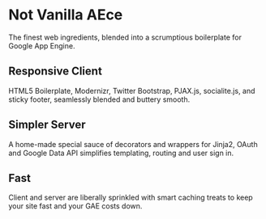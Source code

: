 Not Vanilla AEce
====================

The finest web ingredients, blended into a scrumptious boilerplate for Google App Engine.

Responsive Client
-----------------
HTML5 Boilerplate, Modernizr, Twitter Bootstrap, PJAX.js, socialite.js, and sticky footer, seamlessly blended and buttery smooth.

Simpler Server
--------------
A home-made special sauce of decorators and wrappers for Jinja2, OAuth and Google Data API simplifies templating, routing and user sign in.

Fast
----
Client and server are liberally sprinkled with smart caching treats to keep your site fast and your GAE costs down.
